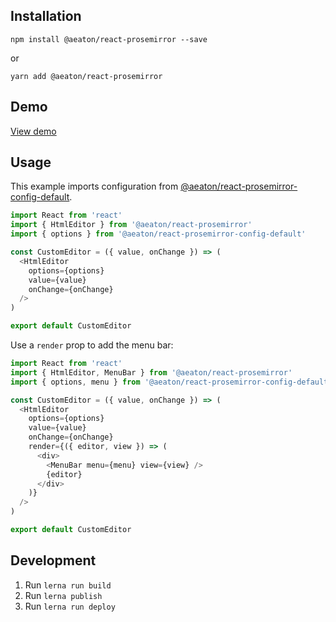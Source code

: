 ## Installation

`npm install @aeaton/react-prosemirror --save`

or

`yarn add @aeaton/react-prosemirror`

## Demo

[View demo](https://react-prosemirror-example.now.sh/)

## Usage

This example imports configuration from [@aeaton/react-prosemirror-config-default](https://www.npmjs.com/package/@aeaton/react-prosemirror-config-default).

```js
import React from 'react'
import { HtmlEditor } from '@aeaton/react-prosemirror'
import { options } from '@aeaton/react-prosemirror-config-default'

const CustomEditor = ({ value, onChange }) => (
  <HtmlEditor
    options={options}
    value={value}
    onChange={onChange}
  />
)

export default CustomEditor
```

Use a `render` prop to add the menu bar:

```js
import React from 'react'
import { HtmlEditor, MenuBar } from '@aeaton/react-prosemirror'
import { options, menu } from '@aeaton/react-prosemirror-config-default'

const CustomEditor = ({ value, onChange }) => (
  <HtmlEditor
    options={options}
    value={value}
    onChange={onChange}
    render={({ editor, view }) => (
      <div>
        <MenuBar menu={menu} view={view} />
        {editor}
      </div>
    )}
  />
)

export default CustomEditor
```

## Development

1. Run `lerna run build`
2. Run `lerna publish`
3. Run `lerna run deploy`
